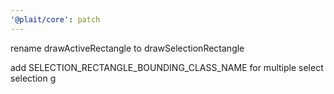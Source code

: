 ```yaml
---
'@plait/core': patch
---
```


rename drawActiveRectangle to drawSelectionRectangle

add SELECTION_RECTANGLE_BOUNDING_CLASS_NAME for multiple select selection g
